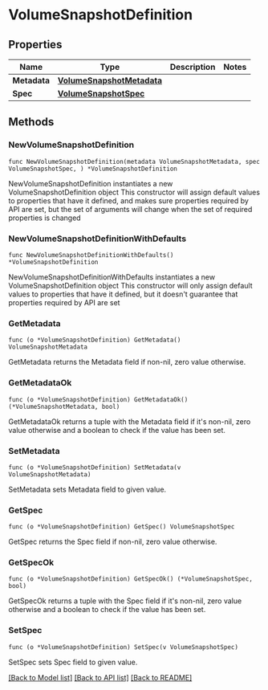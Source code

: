 # VolumeSnapshotDefinition

## Properties

Name | Type | Description | Notes
------------ | ------------- | ------------- | -------------
**Metadata** | [**VolumeSnapshotMetadata**](VolumeSnapshotMetadata.md) |  | 
**Spec** | [**VolumeSnapshotSpec**](VolumeSnapshotSpec.md) |  | 

## Methods

### NewVolumeSnapshotDefinition

`func NewVolumeSnapshotDefinition(metadata VolumeSnapshotMetadata, spec VolumeSnapshotSpec, ) *VolumeSnapshotDefinition`

NewVolumeSnapshotDefinition instantiates a new VolumeSnapshotDefinition object
This constructor will assign default values to properties that have it defined,
and makes sure properties required by API are set, but the set of arguments
will change when the set of required properties is changed

### NewVolumeSnapshotDefinitionWithDefaults

`func NewVolumeSnapshotDefinitionWithDefaults() *VolumeSnapshotDefinition`

NewVolumeSnapshotDefinitionWithDefaults instantiates a new VolumeSnapshotDefinition object
This constructor will only assign default values to properties that have it defined,
but it doesn't guarantee that properties required by API are set

### GetMetadata

`func (o *VolumeSnapshotDefinition) GetMetadata() VolumeSnapshotMetadata`

GetMetadata returns the Metadata field if non-nil, zero value otherwise.

### GetMetadataOk

`func (o *VolumeSnapshotDefinition) GetMetadataOk() (*VolumeSnapshotMetadata, bool)`

GetMetadataOk returns a tuple with the Metadata field if it's non-nil, zero value otherwise
and a boolean to check if the value has been set.

### SetMetadata

`func (o *VolumeSnapshotDefinition) SetMetadata(v VolumeSnapshotMetadata)`

SetMetadata sets Metadata field to given value.


### GetSpec

`func (o *VolumeSnapshotDefinition) GetSpec() VolumeSnapshotSpec`

GetSpec returns the Spec field if non-nil, zero value otherwise.

### GetSpecOk

`func (o *VolumeSnapshotDefinition) GetSpecOk() (*VolumeSnapshotSpec, bool)`

GetSpecOk returns a tuple with the Spec field if it's non-nil, zero value otherwise
and a boolean to check if the value has been set.

### SetSpec

`func (o *VolumeSnapshotDefinition) SetSpec(v VolumeSnapshotSpec)`

SetSpec sets Spec field to given value.



[[Back to Model list]](../README.md#documentation-for-models) [[Back to API list]](../README.md#documentation-for-api-endpoints) [[Back to README]](../README.md)


